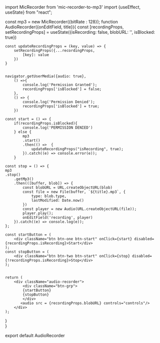 import MicRecorder from 'mic-recorder-to-mp3'
import {useEffect, useState} from "react";

const mp3 = new MicRecorder({bitRate : 128});
function AudioRecorder({onEditField, title}){
    const [recordingProps, setRecordingProps] = useState({isRecording: false,
        blobURL: '',
        isBlocked: true})

    const updateRecordingProps = (key, value) => {
        setRecordingProps({...recordingProps,
            [key]: value
        })
    }
   

    navigator.getUserMedia({audio: true}, 
        () =>{
            console.log('Permission Granted');
            recordingProps['isBlocked'] = false;
        }, 
        () => {
            console.log('Permission Denied');
            recordingProps['isBlocked'] = true;
        })

    const start = () => {
        if(recordingProps.isBlocked){
            console.log('PERMISSION DENIED')
        } else {
            mp3
            .start()
            .then(() =>  {
                updateRecordingProps("isRecording", true);
            }).catch((e) => console.error(e));
        }

    const stop = () => {
    mp3
    .stop()
        .getMp3()
        .then(([buffer, blob]) => {
            const blobURL = URL.createObjectURL(blob)
            const file = new File(buffer, `${title}.mp3`, {
                type: blob.type,
                lastModified: Date.now()
            })
            const player = new Audio(URL.createObjectURL(file));
            player.play();
            onEditField('recording', player)
        }).catch((e) => console.log(e));
    };

    const startButton = (
        <div className="btn btn-one btn-start" onClick={start} disabled={recordingProps.isRecording}>Start</div>
    );
    const stopButton = (
        <div className="btn btn-two btn-start" onClick={stop} disabled={!recordingProps.isRecording}>Stop</div>
    );


    return (
        <div className="audio-recorder">
            <div className="btn-grp">
            {startButton}
            {stopButton}
            </div>
           <audio src = {recordingProps.blobURL} controls="controls"/>
        </div>
    );
}  
} 

export default AudioRecorder